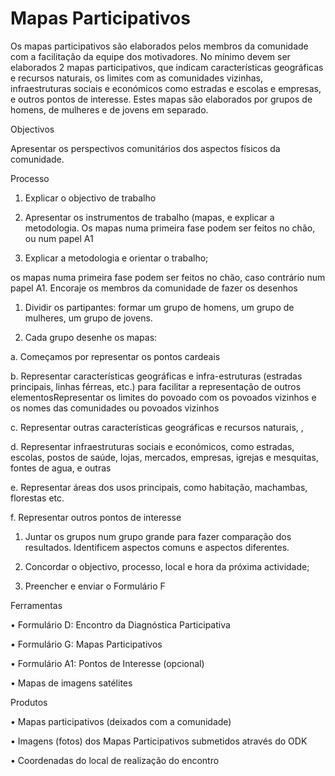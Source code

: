 # Mapas Participativos

Os mapas participativos são elaborados pelos membros da comunidade com a facilitação da equipe dos motivadores. No mínimo devem ser elaborados 2 mapas participativos, que indicam características geográficas e recursos naturais, os limites com as comunidades vizinhas, infraestruturas sociais e económicos como estradas e escolas e empresas, e outros pontos de interesse. Estes mapas são elaborados por grupos de homens, de mulheres e de jovens em separado.

Objectivos

Apresentar os perspectivos comunitários dos aspectos físicos da comunidade.

Processo

1. Explicar o objectivo de trabalho

2. Apresentar os instrumentos de trabalho \(mapas, e explicar a metodologia. Os mapas numa primeira fase podem ser feitos no chão, ou num papel A1

3. Explicar a metodologia e orientar o trabalho;

os mapas numa primeira fase podem ser feitos no chão, caso contrário num papel A1. Encoraje os membros da comunidade de fazer os desenhos

1. Dividir os partipantes: formar um grupo de homens, um grupo de mulheres, um grupo de jovens.

2. Cada grupo desenhe os mapas:

a.    Começamos por representar os pontos cardeais

b.    Representar características geográficas e infra-estruturas \(estradas principais, linhas férreas, etc.\) para facilitar a representação de outros elementosRepresentar os limites do povoado com os povoados vizinhos e os nomes das comunidades ou povoados vizinhos

c.    Representar outras características geográficas e recursos naturais, ,

d.    Representar infraestruturas sociais e económicos, como estradas, escolas, postos de saúde, lojas, mercados, empresas, igrejas e mesquitas, fontes de agua, e outras

e.    Representar áreas dos usos principais, como habitação, machambas, florestas etc.

f.    Representar outros pontos de interesse

1. Juntar os grupos num grupo grande para fazer comparação dos resultados. Identificem aspectos comuns e aspectos diferentes.

2. Concordar o objectivo, processo, local e hora da próxima actividade;

3. Preencher e enviar o Formulário F

Ferramentas

•    Formulário D: Encontro da Diagnóstica Participativa

•    Formulário G: Mapas Participativos

•    Formulário A1: Pontos de Interesse \(opcional\)

•    Mapas de imagens satélites

Produtos

•    Mapas participativos \(deixados com a comunidade\)

•    Imagens \(fotos\) dos Mapas Participativos submetidos através do ODK

•    Coordenadas do local de realização do encontro

